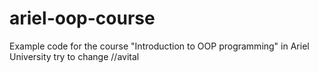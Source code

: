 # ariel-oop-course
Example code for the course "Introduction to OOP programming" in Ariel University
try to change //avital
